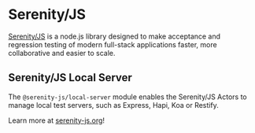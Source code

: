 # Serenity/JS

[Serenity/JS](https://serenity-js.org) is a node.js library designed to make acceptance and regression testing
of modern full-stack applications faster, more collaborative and easier to scale.

## Serenity/JS Local Server

The `@serenity-js/local-server` module enables the Serenity/JS Actors to manage local test servers,
such as Express, Hapi, Koa or Restify.

Learn more at [serenity-js.org](https://serenity-js.org/modules/server/)!
